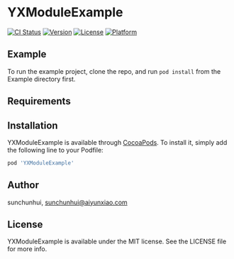 # YXModuleExample

[![CI Status](https://img.shields.io/travis/sunchunhui/YXModuleExample.svg?style=flat)](https://travis-ci.org/sunchunhui/YXModuleExample)
[![Version](https://img.shields.io/cocoapods/v/YXModuleExample.svg?style=flat)](https://cocoapods.org/pods/YXModuleExample)
[![License](https://img.shields.io/cocoapods/l/YXModuleExample.svg?style=flat)](https://cocoapods.org/pods/YXModuleExample)
[![Platform](https://img.shields.io/cocoapods/p/YXModuleExample.svg?style=flat)](https://cocoapods.org/pods/YXModuleExample)

## Example

To run the example project, clone the repo, and run `pod install` from the Example directory first.

## Requirements

## Installation

YXModuleExample is available through [CocoaPods](https://cocoapods.org). To install
it, simply add the following line to your Podfile:

```ruby
pod 'YXModuleExample'
```

## Author

sunchunhui, sunchunhui@aiyunxiao.com

## License

YXModuleExample is available under the MIT license. See the LICENSE file for more info.
